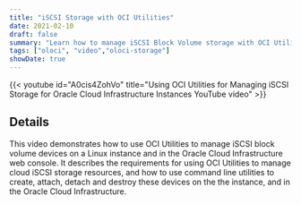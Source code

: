 ```yaml
---
title: "iSCSI Storage with OCI Utilities"
date: 2021-02-10
draft: false
summary: "Learn how to manage iSCSI Block Volume storage with OCI Utilities on Oracle Cloud Infrastructure."
tags: ["oloci", "video","oloci-storage"]
showDate: true
---
```


{{< youtube id="A0cis4ZohVo" title="Using OCI Utilities for Managing iSCSI Storage for Oracle Cloud Infrastructure Instances YouTube video" >}}

## Details

This video demonstrates how to use OCI Utilities to manage iSCSI block volume devices on a Linux instance and in the Oracle Cloud Infrastructure web console. It describes the requirements for using OCI Utilities to manage cloud iSCSI storage resources, and how to use command line utilities to create, attach, detach and destroy these devices on the the instance, and in the Oracle Cloud Infrastructure.
